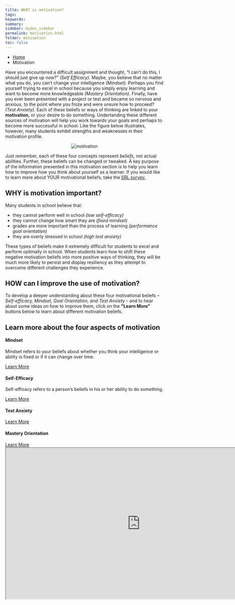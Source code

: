 ```yaml
---
title: WHAT is motivation?
tags: 
keywords: 
summary:
sidebar: mydoc_sidebar
permalink: motivation.html
folder: motivation
toc: false
---
```


<ul class="breadcrumb">
    <li><a href="index.html">Home</a></li>
    <li class="active">Motivation</li>
</ul>

Have you encountered a difficult assignment and thought, “I can’t do this, I should just give up now?” *(Self Efficacy).* Maybe, you believe that no matter what you do, you can’t change your intelligence *(Mindset).* Perhaps you find yourself trying to excel in school because you simply enjoy learning and want to become more knowledgeable *(Mastery Orientation).* Finally, have you ever been presented with a project or test and became so nervous and anxious, to the point where you froze and were unsure how to proceed? *(Test Anxiety).* Each of these beliefs or ways of thinking are linked to your **motivation,** or your desire to do something. Undertanding these different sources of motivation will help you work towards your goals and perhaps to become more successful in school. Like the figure below illustrates, however, many students exhibit strengths and weaknesses in their motivation profile.

<center><img src='images/motivationoverview.png' alt='motivation' /></center>

Just remember, each of these four concepts represent *beliefs,* not actual abilities. Further, these beliefs can be changed or tweaked. A key purpose of the information presented in this motivation section is to help you learn how to improve how you think about yourself as a learner. If you would like to learn more about YOUR motivational beliefs, take the <a href="https://demo.daacs.net/">SRL survey.</a>

## WHY is motivation important?
Many students in school believe that:
- they cannot perform well in school *(low self-efficacy)*
- they cannot change how smart they are *(fixed mindset)*
- grades are more important than the process of learning *(performance goal orientation)*
- they are overly stressed in school *(high test anxiety)* 

These types of beliefs make it extremely difficult for students to excel and perform optimally in school. When students learn how to shift these negative motivation beliefs into more positive ways of thinking, they will be much more likely to persist and display resiliency as they attempt to overcome different challenges they experience.

## HOW can I improve the use of motivation?
To develop a deeper understanding about these four motivational beliefs – *Self-efficacy, Mindset, Goal Orientation, and Test Anxiety* – and to hear about some ideas on how to improve them, click on the **"Learn More"** buttons below to learn about different motivation beliefs. 

<div class="row">
         <div class="col-lg-12">
             <h2 class="page-header">Learn more about the four aspects of motivation</h2>
         </div>
         <div class="col-md-3 col-sm-6">
             <div class="panel panel-default text-center">
                 <div class="panel-heading">
                     <span class="fa-stack fa-5x">
                           <i class="fa fa-circle fa-stack-2x text-primary"></i>
                           <i class="fa fa-user-plus fa-stack-1x fa-inverse"></i>
                     </span>
                 </div>
                 <div class="panel-body">
                     <h4>Mindset</h4>
                     <p>Mindset refers to your beliefs about whether you think your intelligence or ability is fixed or if it can change over time. </p>
                     <a href="mindset.html" class="btn btn-primary">Learn More</a>
                 </div>
             </div>
         </div>
         <div class="col-md-3 col-sm-6">
             <div class="panel panel-default text-center">
                 <div class="panel-heading">
                     <span class="fa-stack fa-5x">
                           <i class="fa fa-circle fa-stack-2x text-primary"></i>
                           <i class="fa fa-users fa-stack-1x fa-inverse"></i>
                     </span>
                 </div>
                 <div class="panel-body">
                     <h4>Self-Efficacy</h4>
                     <p>Self-efficacy refers to a person’s beliefs in his or her ability to do something.</p>
                     <a href="self-efficacy.html" class="btn btn-primary">Learn More</a>
                 </div>
             </div>
         </div>
         <div class="col-md-3 col-sm-6">
             <div class="panel panel-default text-center">
                 <div class="panel-heading">
                     <span class="fa-stack fa-5x">
                           <i class="fa fa-circle fa-stack-2x text-primary"></i>
                           <i class="fa fa-edit fa-stack-1x fa-inverse"></i>
                     </span>
                 </div>
                 <div class="panel-body">
                     <h4>Test Anxiety</h4>
                     <p></p>
                     <a href="anxiety.html" class="btn btn-primary">Learn More</a>
                 </div>
             </div>
         </div>
         <div class="col-md-3 col-sm-6">
             <div class="panel panel-default text-center">
                 <div class="panel-heading">
                     <span class="fa-stack fa-5x">
                           <i class="fa fa-circle fa-stack-2x text-primary"></i>
                           <i class="fa fa-sliders fa-stack-1x fa-inverse"></i>
                     </span>
                 </div>
                 <div class="panel-body">
                     <h4>Mastery Orientation</h4>
                     <p></p>
                     <a href="mastery_orientation.html" class="btn btn-primary">Learn More</a>
                 </div>
             </div>
         </div>
</div>

<div class="embed-responsive embed-responsive-16by9"><iframe width="853" height="480" src="https://player.vimeo.com/video/207330611"></iframe></div>



